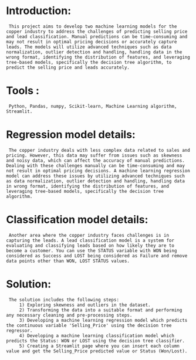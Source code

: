 # Introduction:
     This project aims to develop two machine learning models for the copper industry to address the challenges of predicting selling price and lead classification. Manual predictions can be time-consuming and may not result in optimal pricing decisions or accurately capture leads. The models will utilize advanced techniques such as data normalization, outlier detection and handling, handling data in the wrong format, identifying the distribution of features, and leveraging tree-based models, specifically the decision tree algorithm, to predict the selling price and leads accurately.
# Tools :
     Python, Pandas, numpy, Scikit-learn, Machine Learning algorithm, Streamlit.

# Regression model details:
     The copper industry deals with less complex data related to sales and pricing. However, this data may suffer from issues such as skewness and noisy data, which can affect the accuracy of manual predictions. Dealing with these challenges manually can be time-consuming and may not result in optimal pricing decisions. A machine learning regression model can address these issues by utilizing advanced techniques such as data normalization, outlier detection and handling, handling data in wrong format, identifying the distribution of features, and leveraging tree-based models, specifically the decision tree algorithm.

# Classification model details:
     Another area where the copper industry faces challenges is in capturing the leads. A lead classification model is a system for evaluating and classifying leads based on how likely they are to become a customer. You can use the STATUS variable with WON being considered as Success and LOST being considered as Failure and remove data points other than WON, LOST STATUS values.
# Solution:
     The solution includes the following steps:
         1) Exploring skewness and outliers in the dataset.
         2) Transforming the data into a suitable format and performing any necessary cleaning and pre-processing steps.
         3) Developing a machine learning regression model which predicts the continuous variable 'Selling_Price' using the decision tree regressor.
         4) Developing a machine learning classification model which predicts the Status: WON or LOST using the decision tree classifier.
         5) Creating a Streamlit page where you can insert each column value and get the Selling_Price predicted value or Status (Won/Lost).
